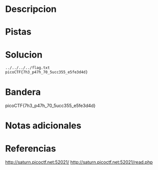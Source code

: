 # Descripcion



# Pistas

# Solucion
```
../../../../flag.txt
picoCTF{7h3_p47h_70_5ucc355_e5fe3d4d}
```

# Bandera
picoCTF{7h3_p47h_70_5ucc355_e5fe3d4d}

# Notas adicionales



# Referencias
http://saturn.picoctf.net:52021/
http://saturn.picoctf.net:52021/read.php
